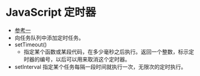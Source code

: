 # JavaScript 定时器
- [参考一](http://javascript.ruanyifeng.com/bom/timer.html)
- 向任务队列中添加定时任务。
- setTimeout()
	- 指定某个函数或某段代码，在多少毫秒之后执行。返回一个整数，标示定时器的编号，以后可以用来取消这个定时器。
- setInterval 指定某个任务每隔一段时间就执行一次，无限次的定时执行。